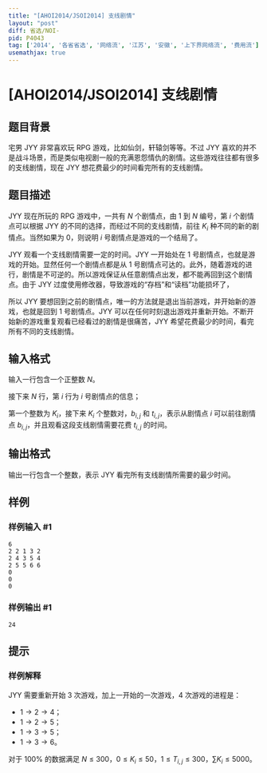 ```yaml
---
title: "[AHOI2014/JSOI2014] 支线剧情"
layout: "post"
diff: 省选/NOI-
pid: P4043
tag: ['2014', '各省省选', '网络流', '江苏', '安徽', '上下界网络流', '费用流']
usemathjax: true
---
```


# [AHOI2014/JSOI2014] 支线剧情
## 题目背景

宅男 JYY 非常喜欢玩 RPG 游戏，比如仙剑，轩辕剑等等。不过 JYY 喜欢的并不是战斗场景，而是类似电视剧一般的充满恩怨情仇的剧情。这些游戏往往都有很多的支线剧情，现在 JYY 想花费最少的时间看完所有的支线剧情。
## 题目描述

JYY 现在所玩的 RPG 游戏中，一共有 $N$ 个剧情点，由 $1$ 到 $N$ 编号，第 $i$ 个剧情点可以根据 JYY 的不同的选择，而经过不同的支线剧情，前往 $K_i$ 种不同的新的剧情点。当然如果为 $0$，则说明 $i$ 号剧情点是游戏的一个结局了。

JYY 观看一个支线剧情需要一定的时间。JYY 一开始处在 $1$ 号剧情点，也就是游戏的开始。显然任何一个剧情点都是从 $1$ 号剧情点可达的。此外，随着游戏的进行，剧情是不可逆的。所以游戏保证从任意剧情点出发，都不能再回到这个剧情点。由于 JYY 过度使用修改器，导致游戏的“存档”和“读档”功能损坏了，

所以 JYY 要想回到之前的剧情点，唯一的方法就是退出当前游戏，并开始新的游戏，也就是回到 $1$ 号剧情点。JYY 可以在任何时刻退出游戏并重新开始。不断开始新的游戏重复观看已经看过的剧情是很痛苦，JYY 希望花费最少的时间，看完所有不同的支线剧情。
## 输入格式

输入一行包含一个正整数 $N$。

接下来 $N$ 行，第 $i$ 行为 $i$ 号剧情点的信息；

第一个整数为 $K_i$，接下来 $K_i$ 个整数对，$b_{i,j}$ 和 $t_{i,j}$，表示从剧情点 $i$ 可以前往剧情点 $b_{i,j}$，并且观看这段支线剧情需要花费 $t_{i,j}$ 的时间。
## 输出格式

输出一行包含一个整数，表示 JYY 看完所有支线剧情所需要的最少时间。
## 样例

### 样例输入 #1
```
6
2 2 1 3 2
2 4 3 5 4
2 5 5 6 6
0
0
0
```
### 样例输出 #1
```
24
```
## 提示

### 样例解释

JYY 需要重新开始 $3$ 次游戏，加上一开始的一次游戏，$4$ 次游戏的进程是：

- $1 \to 2 \to 4$；
- $1 \to 2 \to 5$；
- $1 \to 3 \to 5$；
- $1 \to 3 \to 6$。

对于 $100\%$ 的数据满足 $N \le 300$，$0 \le K_i \le 50$，$1 \le T_{i,j} \le 300$，$\sum K_i \le 5000$。
